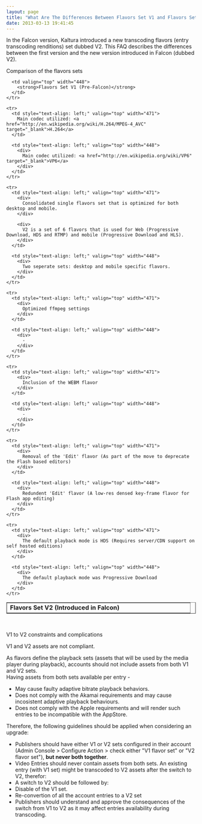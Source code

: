 ```yaml
---
layout: page
title: "What Are The Differences Between Flavors Set V1 and Flavors Set V2"
date: 2013-03-13 19:41:45
---
```


In the Falcon version, Kaltura introduced a new transcoding flavors (entry transcoding renditions) set dubbed V2. This FAQ describes the differences between the first version and the new version introduced in Falcon (dubbed V2).

<p class="mce-heading-2">
  Comparison of the flavors sets
</p>

<table border="1" cellspacing="0" cellpadding="0">
  <tbody>
    <tr>
      <td valign="top" width="471">
        <strong>Flavors Set V2 (Introduced in Falcon)</strong>
      </td>
      
      <td valign="top" width="448">
        <strong>Flavors Set V1 (Pre-Falcon)</strong>
      </td>
    </tr>
    
    <tr>
      <td style="text-align: left;" valign="top" width="471">
        Main codec utilized: <a href="http://en.wikipedia.org/wiki/H.264/MPEG-4_AVC" target="_blank">H.264</a>
      </td>
      
      <td style="text-align: left;" valign="top" width="448">
        <div>
          Main codec utilized: <a href="http://en.wikipedia.org/wiki/VP6" target="_blank">VP6</a>
        </div>
      </td>
    </tr>
    
    <tr>
      <td style="text-align: left;" valign="top" width="471">
        <div>
          Consolidated single flavors set that is optimized for both desktop and mobile.
        </div>
        
        <div>
          V2 is a set of 6 flavors that is used for Web (Progressive Download, HDS and RTMP) and mobile (Progressive Download and HLS).
        </div>
      </td>
      
      <td style="text-align: left;" valign="top" width="448">
        <div>
          Two seperate sets: desktop and mobile specific flavors.
        </div>
      </td>
    </tr>
    
    <tr>
      <td style="text-align: left;" valign="top" width="471">
        <div>
          Optimized ffmpeg settings
        </div>
      </td>
      
      <td style="text-align: left;" valign="top" width="448">
        <div>
          -
        </div>
      </td>
    </tr>
    
    <tr>
      <td style="text-align: left;" valign="top" width="471">
        <div>
          Inclusion of the WEBM flavor
        </div>
      </td>
      
      <td style="text-align: left;" valign="top" width="448">
        <div>
          -
        </div>
      </td>
    </tr>
    
    <tr>
      <td style="text-align: left;" valign="top" width="471">
        <div>
          Removal of the 'Edit' flavor (As part of the move to deprecate the Flash based editors)
        </div>
      </td>
      
      <td style="text-align: left;" valign="top" width="448">
        <div>
          Redundent 'Edit' flavor (A low-res densed key-frame flavor for Flash app editing)
        </div>
      </td>
    </tr>
    
    <tr>
      <td style="text-align: left;" valign="top" width="471">
        <div>
          The default playback mode is HDS (Requires server/CDN support on self hosted editions)
        </div>
      </td>
      
      <td style="text-align: left;" valign="top" width="448">
        <div>
          The default playback mode was Progressive Download
        </div>
      </td>
    </tr>
  </tbody>
</table>

 

<p class="mce-heading-2">
  V1 to V2 constraints and complications
</p>

<p class="mce-sub-heading">
  V1 and V2 assets are not compliant.
</p>

As flavors define the playback sets (assets that will be used by the media player during playback), accounts should not include assets from both V1 and V2 sets.   
Having assets from both sets available per entry -

*   May cause faulty adaptive bitrate playback behaviors.
*   Does not comply with the Akamai requirements and may cause incosistent adaptive playback behaviours.
*   Does not comply with the Apple requirements and will render such entries to be incompatible with the AppStore.

Therefore, the following guidelines should be applied when considering an upgrade:

*   Publishers should have either V1 or V2 sets configured in their account (Admin Console > Configure Action > check either "V1 flavor set" or "V2 flavor set"), **but never both together**.
*   Video Entries should never contain assets from both sets. An existing entry (with V1 set) might be transcoded to V2 assets after the switch to V2, therefor:
*   A switch to V2 should be followed by:
*   Disable of the V1 set.
*   Re-convertion of all the account entries to a V2 set
*   Publishers should understand and approve the consequences of the switch from V1 to V2 as it may affect entries availability during transcoding.